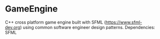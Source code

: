 # GameEngine
C++ cross platform game engine built with SFML (https://www.sfml-dev.org) using common software engineer design patterns. Dependencies: SFML
